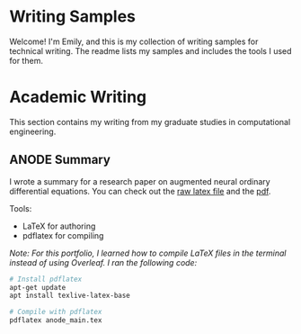 # Writing Samples

Welcome! I'm Emily, and this is my collection of writing samples for technical writing. The readme lists my samples and includes the tools I used for them.

# Academic Writing

This section contains my writing from my graduate studies in computational engineering. 

## ANODE Summary

I wrote a summary for a research paper on augmented neural ordinary differential equations. You can check out the [raw latex file](AcademicWriting/anode_main.tex) and the [pdf](AcademicWriting/anode_main.pdf).

Tools:
- LaTeX for authoring
- pdflatex for compiling 

*Note: For this portfolio, I learned how to compile LaTeX files in the terminal instead of using Overleaf. I ran the following code:*

```bash
# Install pdflatex
apt-get update
apt install texlive-latex-base

# Compile with pdflatex
pdflatex anode_main.tex
```
